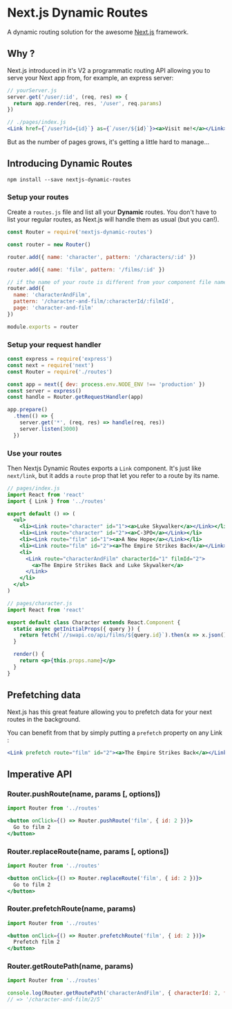# Next.js Dynamic Routes

A dynamic routing solution for the awesome [Next.js](https://github.com/zeit/next.js)
framework.

## Why ?

Next.js introduced in it's V2 a programmatic routing API allowing you to serve your
Next app from, for example, an express server:

```js
// yourServer.js
server.get('/user/:id', (req, res) => {
  return app.render(req, res, '/user', req.params)
})
```
```jsx
// ./pages/index.js
<Link href={`/user?id={id}`} as={`/user/${id}`}><a>Visit me!</a></Link>
```

But as the number of pages grows, it's getting a little hard to manage...

## Introducing Dynamic Routes

```
npm install --save nextjs-dynamic-routes
```

### Setup your routes
Create a `routes.js` file and list all your **Dynamic** routes.
You don't have to list your regular routes, as Next.js will handle them as usual (but you can!).

```js
const Router = require('nextjs-dynamic-routes')

const router = new Router()

router.add({ name: 'character', pattern: '/characters/:id' })

router.add({ name: 'film', pattern: '/films/:id' })

// if the name of your route is different from your component file name:
router.add({
  name: 'characterAndFilm',
  pattern: '/character-and-film/:characterId/:filmId',
  page: 'character-and-film'
})

module.exports = router

```

### Setup your request handler
```js
const express = require('express')
const next = require('next')
const Router = require('./routes')

const app = next({ dev: process.env.NODE_ENV !== 'production' })
const server = express()
const handle = Router.getRequestHandler(app)

app.prepare()
  .then(() => {
    server.get('*', (req, res) => handle(req, res))
    server.listen(3000)
  })
```

### Use your routes
Then Nextjs Dynamic Routes exports a `Link` component. It's just like `next/link`,
but it adds a `route` prop that let you refer to a route by its name.

```jsx
// pages/index.js
import React from 'react'
import { Link } from '../routes'

export default () => (
  <ul>
    <li><Link route="character" id="1"><a>Luke Skywalker</a></Link></li>
    <li><Link route="character" id="2"><a>C-3PO</a></Link></li>
    <li><Link route="film" id="1"><a>A New Hope</a></Link></li>
    <li><Link route="film" id="2"><a>The Empire Strikes Back</a></Link></li>
    <li>
      <Link route="characterAndFilm" characterId="1" filmId="2">
        <a>The Empire Strikes Back and Luke Skywalker</a>
      </Link>
    </li>
  </ul>
)
```

```jsx
// pages/character.js
import React from 'react'

export default class Character extends React.Component {
  static async getInitialProps({ query }) {
    return fetch(`//swapi.co/api/films/${query.id}`).then(x => x.json())
  }

  render() {
    return <p>{this.props.name}</p>
  }
}
```

## Prefetching data
Next.js has this great feature allowing you to prefetch data for your next routes
in the background.

You can benefit from that by simply putting a `prefetch` property on any Link :

```jsx
<Link prefetch route="film" id="2"><a>The Empire Strikes Back</a></Link>
```

## Imperative API

### Router.pushRoute(name, params [, options])
```jsx
import Router from '../routes'

<button onClick={() => Router.pushRoute('film', { id: 2 })}>
  Go to film 2
</button>
```

### Router.replaceRoute(name, params [, options])
```jsx
import Router from '../routes'

<button onClick={() => Router.replaceRoute('film', { id: 2 })}>
  Go to film 2
</button>
```

### Router.prefetchRoute(name, params)
```jsx
import Router from '../routes'

<button onClick={() => Router.prefetchRoute('film', { id: 2 })}>
  Prefetch film 2
</button>
```

### Router.getRoutePath(name, params)
```js
import Router from '../routes'

console.log(Router.getRoutePath('characterAndFilm', { characterId: 2, filmId: 5 }))
// => '/character-and-film/2/5'
```
